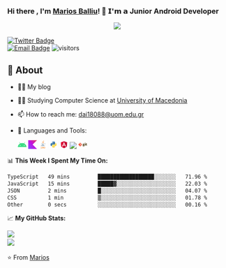 ### Hi there , I'm [Marios Balliu](https://github.com/dai18088)! 👋 𝗜'𝗺 𝗮 Junior Android Developer

<!--
**dai18088/dai18088** is a ✨ _special_ ✨ repository because its `README.md` (this file) appears on your GitHub profile.

Here are some ideas to get you started:

🔭 I’m currently working on ...
🌱 I’m currently learning ...
👯 I’m looking to collaborate on ...

-->
<div id="header" align="center">
  <img src="https://media.giphy.com/media/M9gbBd9nbDrOTu1Mqx/giphy.gif" width="100"/>
</div>

[![Twitter Badge](https://img.shields.io/badge/-Twitter-1da1f2?style=flat-square&labelColor=1da1f2&logo=twitter&logoColor=white&link=https://twitter.com/Yaronzz)](https://twitter.com/MarinelBalliu)  
[![Email Badge](https://img.shields.io/badge/-Email-c14438?style=flat-square&logo=Gmail&logoColor=white&link=mailto:yaronhuang@foxmail.com)](mailto:dai18088@uom.edu.gr)
![visitors](https://visitor-badge.laobi.icu/badge?page_id=dai18088)


## 🧐 About

- 👨‍💻 My blog
- 👨‍🎓 Studying Computer Science at [University of Macedonia](https://www.uom.gr/en)
- 📫 How to reach me: dai18088@uom.edu.gr
- 🌱 Languages and Tools: 

    <div>
        <code><img height="20" src="https://raw.githubusercontent.com/github/explore/80688e429a7d4ef2fca1e82350fe8e3517d3494d/topics/android/android.png"></code>
        <code><img height="20" src="https://raw.githubusercontent.com/github/explore/80688e429a7d4ef2fca1e82350fe8e3517d3494d/topics/kotlin/kotlin.png"></code>
        <code><img height="20" src="https://raw.githubusercontent.com/github/explore/80688e429a7d4ef2fca1e82350fe8e3517d3494d/topics/java/java.png"></code>
        <code><img height="20" src="https://raw.githubusercontent.com/github/explore/80688e429a7d4ef2fca1e82350fe8e3517d3494d/topics/python/python.png"></code>
        <code><img height="20" src="https://raw.githubusercontent.com/github/explore/80688e429a7d4ef2fca1e82350fe8e3517d3494d/topics/angular/angular.png"></code>
        <code><img height="20" src="https://cdn.svgporn.com/logos/visual-studio-code.svg"></code>
        <code><img height="20" src="https://raw.githubusercontent.com/github/explore/80688e429a7d4ef2fca1e82350fe8e3517d3494d/topics/git/git.png"></code>
    </div>



📊 **This Week I Spent My Time On:**
<!--START_SECTION:waka-->

```text
TypeScript   49 mins         ██████████████████░░░░░░░   71.96 %
JavaScript   15 mins         █████▓░░░░░░░░░░░░░░░░░░░   22.03 %
JSON         2 mins          █░░░░░░░░░░░░░░░░░░░░░░░░   04.07 %
CSS          1 min           ▒░░░░░░░░░░░░░░░░░░░░░░░░   01.78 %
Other        0 secs          ░░░░░░░░░░░░░░░░░░░░░░░░░   00.16 %
```

<!--END_SECTION:waka-->


📈 **My GitHub Stats:**

<p>
  <img height="180em" src="https://github-readme-stats.vercel.app/api?username=dai18088&show_icons=true&hide_border=true&&count_private=true&include_all_commits=true" />
  <br>
  <img height="180em" src="https://github-readme-stats.vercel.app/api/top-langs/?username=dai18088&exclude_repo=KNN-Image-Classification&show_icons=true&hide_border=true&layout=compact&langs_count=10"/>
</p>



⭐️ From [Marios](https://github.com/dai18088)

